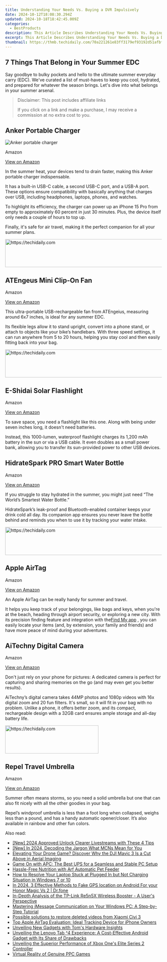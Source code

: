 ```yaml
---
title: Understanding Your Needs Vs. Buying a DVR Impulsively
date: 2024-10-12T18:08:30.294Z
updated: 2024-10-18T18:42:45.009Z
categories:
  - BestProducts
description: This Article Describes Understanding Your Needs Vs. Buying a DVR Impulsively
excerpt: This Article Describes Understanding Your Needs Vs. Buying a DVR Impulsively
thumbnail: https://thmb.techidaily.com/70a221261e83ff3179ef93192d51afbff1f7257579ffa960f9e7a085032e4b04.png
---
```


## 7 Things That Belong in Your Summer EDC

 Say goodbye to bulky pockets and hello to the ultimate summer everyday carry (EDC). We've curated a list of must-haves to keep you cool, hydrated, and prepared for whatever the season brings. Let's dive into what belongs in your summer arsenal.

>  Disclaimer: This post includes affiliate links
>
>  If you click on a link and make a purchase, I may receive a commission at no extra cost to you.
>

## Anker Portable Charger

![Anker portable charger](https://www.lifewire.com/thmb/mXasHaH4lCrh-uisrVFphzVu66g=/1500x0/filters:no_upscale():max_bytes(150000):strip_icc():format(webp)/AnkerPortableCharger-a006f4f010034fbb9cae6b62e3ec51e5.jpg)

Amazon

[View on Amazon](https://www.amazon.com/dp/B0CXDXP8VR?tag=lifewire-onsite-prod-20&ascsubtag=8670956%7Cn68483459d5be480d962c586b1e9d8ac008%7C)

 In the summer heat, your devices tend to drain faster, making this Anker portable charger indispensable.

 It has a built-in USB-C cable, a second USB-C port, and a USB-A port. These options ensure compatibility with basically anything that charges over USB, including headphones, laptops, phones, and watches.

 To highlight its efficiency, the charger can power up an iPhone 15 Pro from empty to approximately 60 percent in just 30 minutes. Plus, the device itself only needs a couple of hours to top up.

 Finally, it's safe for air travel, making it the perfect companion for all your summer plans.

<!-- affiliate ads begin -->
<a href="https://ephamedtechinc.pxf.io/c/5597632/2136616/26400" target="_top" id="2136616">
  <img src="//a.impactradius-go.com/display-ad/26400-2136616" border="0" alt="https://techidaily.com" width="728" height="90"/>
</a>
<img height="0" width="0" src="https://ephamedtechinc.pxf.io/i/5597632/2136616/26400" style="position:absolute;visibility:hidden;" border="0" />
<!-- affiliate ads end -->

## ATEngeus Mini Clip-On Fan

Amazon

[View on Amazon](https://www.amazon.com/dp/B0C3LB5H3N?tag=lifewire-onsite-prod-20&ascsubtag=8670956%7Cn68483459d5be480d962c586b1e9d8ac008%7C)

 This ultra-portable USB-rechargeable fan from ATEngeius, measuring around 6x7 inches, is ideal for any summer EDC.

 Its flexible legs allow it to stand upright, convert into a phone stand, or attach to objects like your bike’s handlebars. With three speed settings, it can run anywhere from 5 to 20 hours, helping you stay cool and then easily fitting back into your bag.

<!-- affiliate ads begin -->
<a href="https://unicoeye.pxf.io/c/5597632/2134248/18498" target="_top" id="2134248">
  <img src="//a.impactradius-go.com/display-ad/18498-2134248" border="0" alt="https://techidaily.com" width="728" height="90"/>
</a>
<img height="0" width="0" src="https://unicoeye.pxf.io/i/5597632/2134248/18498" style="position:absolute;visibility:hidden;" border="0" />
<!-- affiliate ads end -->

## E-Shidai Solar Flashlight

Amazon

[View on Amazon](https://www.amazon.com/dp/B08ZMW2HJR/?tag=lifewire-onsite-prod-20&ascsubtag=8670956%7Cn68483459d5be480d962c586b1e9d8ac008%7C)

 To save space, you need a flashlight like this one. Along with being under seven inches long, it doesn't need batteries.

 Instead, this 1000-lumen, waterproof flashlight charges its 1,200 mAh battery in the sun or via a USB cable. It even doubles as a small power bank, allowing you to transfer its sun-provided power to other USB devices.

## HidrateSpark PRO Smart Water Bottle

Amazon

[View on Amazon](https://www.amazon.com/dp/B08C1RCNWB?tag=lifewire-onsite-prod-20&ascsubtag=8670956%7Cn68483459d5be480d962c586b1e9d8ac008%7C)

 If you struggle to stay hydrated in the summer, you might just need “The World’s Smartest Water Bottle.”

 HidrateSpark’s leak-proof and Bluetooth-enabled container keeps your drink cold all day. Its companion app ensures you never leave the bottle behind and reminds you when to use it by tracking your water intake.

<!-- affiliate ads begin -->
<a href="https://aligracehair.sjv.io/c/5597632/2036472/19272" target="_top" id="2036472">
  <img src="//a.impactradius-go.com/display-ad/19272-2036472" border="0" alt="https://techidaily.com" width="728" height="90"/>
</a>
<img height="0" width="0" src="https://aligracehair.sjv.io/i/5597632/2036472/19272" style="position:absolute;visibility:hidden;" border="0" />
<!-- affiliate ads end -->

## Apple AirTag

Amazon

[View on Amazon](https://www.amazon.com/dp/B0932QJ2JZ/?tag=lifewire-onsite-prod-20&ascsubtag=8670956%7Cn68483459d5be480d962c586b1e9d8ac008%7C)

 An Apple AirTag can be really handy for summer and travel.

 It helps you keep track of your belongings, like bags and keys, when you're at the beach, heading through airport security, or exploring a new city. With its precision finding feature and integration with the[Find My app](https://www.lifewire.com/how-to-use-find-my-iphone-to-find-a-lost-stolen-iphone-2000761) , you can easily locate your items (and, by extension, your family and friends) and have more peace of mind during your adventures.

## AiTechny Digital Camera

Amazon

[View on Amazon](https://www.amazon.com/dp/B0CM6L73VQ/?tag=lifewire-onsite-prod-20&ascsubtag=8670956%7Cn68483459d5be480d962c586b1e9d8ac008%7C)

 Don't just rely on your phone for pictures: A dedicated camera is perfect for capturing and sharing memories on the go (and may even get you better results).

 AiTechny’s digital camera takes 44MP photos and 1080p videos with 16x digital zoom and 20 fun filters. It's small, so it will fit in your bag with no problem. Unlike a phone, it offers better zoom, and its compact, rechargeable design with a 32GB card ensures ample storage and all-day battery life.

<!-- affiliate ads begin -->
<a href="https://aligracehair.sjv.io/c/5597632/2080312/19272" target="_top" id="2080312">
  <img src="//a.impactradius-go.com/display-ad/19272-2080312" border="0" alt="https://techidaily.com" width="300" height="90"/>
</a>
<img height="0" width="0" src="https://aligracehair.sjv.io/i/5597632/2080312/19272" style="position:absolute;visibility:hidden;" border="0" />
<!-- affiliate ads end -->

## Repel Travel Umbrella

Amazon

[View on Amazon](https://www.amazon.com/dp/B0160HYB8S/?tag=lifewire-onsite-prod-20&ascsubtag=8670956%7Cn68483459d5be480d962c586b1e9d8ac008%7C)

 Summer often means storms, so you need a solid umbrella but one that can also fit nicely with all the other goodies in your bag.

 Repel’s windproof umbrella is less than a foot long when collapsed, weighs less than a pound, and has a handy automatic opener/closer. It’s also available in rainbow and other fun colors.

<ins class="adsbygoogle"
     style="display:block"
     data-ad-format="autorelaxed"
     data-ad-client="ca-pub-7571918770474297"
     data-ad-slot="1223367746"></ins>

<ins class="adsbygoogle"
     style="display:block"
     data-ad-client="ca-pub-7571918770474297"
     data-ad-slot="8358498916"
     data-ad-format="auto"
     data-full-width-responsive="true"></ins>

<span class="atpl-alsoreadstyle">Also read:</span>
<div><ul>
<li><a href="https://screen-sharing-recording.techidaily.com/new-2024-approved-unlock-clearer-livestreams-with-these-4-tips/"><u>[New] 2024 Approved Unlock Clearer Livestreams with These 4 Tips</u></a></li>
<li><a href="https://facebook-video-share.techidaily.com/new-in-2024-decoding-the-jargon-what-mcns-mean-for-you/"><u>[New] In 2024, Decoding the Jargon What MCNs Mean for You</u></a></li>
<li><a href="https://buynow-reviews.techidaily.com/elevating-your-drone-game-discover-why-the-dji-mavic-3-is-a-cut-above-in-aerial-imaging/"><u>Elevating Your Drone Game? Discover Why the DJI Mavic 3 Is a Cut Above in Aerial Imaging</u></a></li>
<li><a href="https://buynow-reviews.techidaily.com/game-on-with-apc-the-best-ups-for-a-seamless-and-stable-pc-setup/"><u>Game On with APC: The Best UPS for a Seamless and Stable PC Setup</u></a></li>
<li><a href="https://buynow-reviews.techidaily.com/hassle-free-nutrition-with-arf-automatic-pet-feeder/"><u>Hassle-Free Nutrition with Arf Automatic Pet Feeder</u></a></li>
<li><a href="https://common-error.techidaily.com/how-to-resolve-your-laptop-stuck-at-plugged-in-but-not-charging-situation-in-windows-7-or-10/"><u>How to Resolve Your Laptop Stuck at Plugged In but Not Charging Situation in Windows 7 or 10</u></a></li>
<li><a href="https://android-location.techidaily.com/in-2024-3-effective-methods-to-fake-gps-location-on-android-for-your-honor-magic-vs-2-drfone-by-drfone-virtual/"><u>In 2024, 3 Effective Methods to Fake GPS location on Android For your Honor Magic Vs 2 | Dr.fone</u></a></li>
<li><a href="https://buynow-reviews.techidaily.com/in-depth-analysis-of-the-tp-link-re5n5x-wireless-booster-a-users-perspective/"><u>In-Depth Analysis of the TP-Link Re5n5X Wireless Booster - A User's Perspective</u></a></li>
<li><a href="https://tech-hub.techidaily.com/mastering-imessage-communication-on-your-windows-pc-a-step-by-step-tutorial/"><u>Mastering iMessage Communication on Your Windows PC: A Step-by-Step Tutorial</u></a></li>
<li><a href="https://review-topics.techidaily.com/possible-solutions-to-restore-deleted-videos-from-xiaomi-civi-3-by-fonelab-android-recover-video/"><u>Possible solutions to restore deleted videos from Xiaomi Civi 3</u></a></li>
<li><a href="https://buynow-reviews.techidaily.com/top-apple-airtag-evaluation-ideal-tracking-device-for-iphone-owners/"><u>Top Apple AirTag Evaluation: Ideal Tracking Device for iPhone Owners</u></a></li>
<li><a href="https://hardware-help.techidaily.com/unveiling-new-gadgets-with-toms-hardware-insights/"><u>Unveiling New Gadgets with Tom's Hardware Insights</u></a></li>
<li><a href="https://buynow-reviews.techidaily.com/unveiling-the-lenovo-tab-4-experience-a-cost-effective-android-gadget-with-its-share-of-drawbacks/"><u>Unveiling the Lenovo Tab ^4 Experience: A Cost-Effective Android Gadget with Its Share of Drawbacks</u></a></li>
<li><a href="https://buynow-reviews.techidaily.com/unveiling-the-superior-performance-of-xbox-ones-elite-series-2-controller/"><u>Unveiling the Superior Performance of Xbox One's Elite Series 2 Controller</u></a></li>
<li><a href="https://tech-savvy.techidaily.com/virtual-reality-of-genuine-ppc-games/"><u>Virtual Reality of Genuine PPC Games</u></a></li>
</ul></div>

